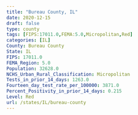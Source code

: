 ```yaml
---
title: "Bureau County, IL"
date: 2020-12-15
draft: false
type: county
tags: [FIPS:17011.0,FEMA:5.0,Micropolitan,Red]
categories: [IL]
County: Bureau County
State: IL
FIPS: 17011.0
FEMA_Region: 5.0
Population: 32628.0
NCHS_Urban_Rural_Classification: Micropolitan
Tests_in_prior_14_days: 1263.0
Fourteen_day_test_rate_per_100000: 3871.0
Percent_Positivity_in_prior_14_days: 0.215
Level: Red
url: /states/IL/bureau-county
---
```



